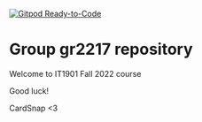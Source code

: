 [![Gitpod Ready-to-Code](https://img.shields.io/badge/Gitpod-Ready--to--Code-blue?logo=gitpod)](https://gitpod.stud.ntnu.no/#https://gitlab.stud.idi.ntnu.no/it1901/groups-2022/gr2217/gr2217)

# Group gr2217 repository

Welcome to IT1901 Fall 2022 course

Good luck!

CardSnap <3
